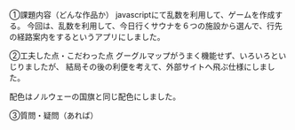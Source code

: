 ①課題内容（どんな作品か）
javascriptにて乱数を利用して、ゲームを作成する。
今回は、乱数を利用して、今日行くサウナを６つの施設から選んで、行先の経路案内をするというアプリにしました。

②工夫した点・こだわった点
グーグルマップがうまく機能せず、いろいろといじりましたが、
結局その後の利便を考えて、外部サイトへ飛ぶ仕様にしました。

配色はノルウェーの国旗と同じ配色にしました。

③質問・疑問（あれば）
